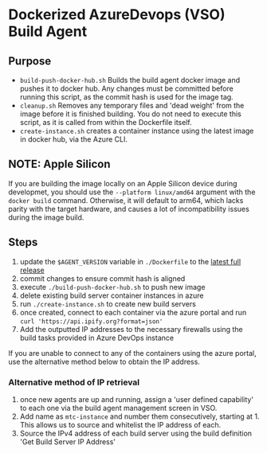 # Dockerized AzureDevops (VSO) Build Agent

## Purpose

- `build-push-docker-hub.sh` Builds the build agent docker image and pushes it to docker hub.  Any changes must be committed before running this script, as the commit hash is used for the image tag.
- `cleanup.sh` Removes any temporary files and 'dead weight' from the image before it is finished building.  You do not need to execute this script, as it is called from within the Dockerfile itself.
- `create-instance.sh` creates a container instance using the latest image in docker hub, via the Azure CLI.

## NOTE: Apple Silicon
If you are building the image locally on an Apple Silicon device during developmet, you should use the `--platform linux/amd64` argument with the `docker build` command.  Otherwise, it will default to arm64, which lacks parity with the target hardware, and causes a lot of incompatibility issues during the image build.

## Steps
1. update the `$AGENT_VERSION` variable in `./Dockerfile` to the [latest full release](https://github.com/microsoft/azure-pipelines-agent/releases)
2. commit changes to ensure commit hash is aligned
3. execute `./build-push-docker-hub.sh` to push new image
4. delete existing build server container instances in azure
5. run `./create-instance.sh` to create new build servers
6. once created, connect to each container via the azure portal and run `curl 'https://api.ipify.org?format=json'`
7. Add the outputted IP addresses to the necessary firewalls using the build tasks provided in Azure DevOps instance

If you are unable to connect to any of the containers using the azure portal, use the alternative method below to obtain the IP address.

### Alternative method of IP retrieval
1. once new agents are up and running, assign a 'user defined capability' to each one via the build agent management screen in VSO.
2. Add name as `mtc-instance` and number them consecutively, starting at 1.  This allows us to source and whitelist the IP address of each.
3. Source the IPv4 address of each build server using the build definition 'Get Build Server IP Address'

